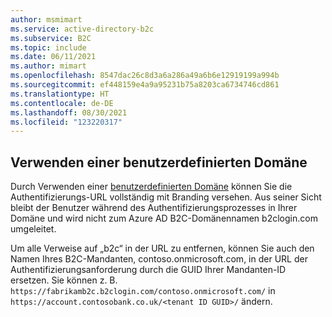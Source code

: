 ```yaml
---
author: msmimart
ms.service: active-directory-b2c
ms.subservice: B2C
ms.topic: include
ms.date: 06/11/2021
ms.author: mimart
ms.openlocfilehash: 8547dac26c8d3a6a286a49a6b6e12919199a994b
ms.sourcegitcommit: ef448159e4a9a95231b75a8203ca6734746cd861
ms.translationtype: HT
ms.contentlocale: de-DE
ms.lasthandoff: 08/30/2021
ms.locfileid: "123220317"
---
```

## <a name="use-a-custom-domain"></a>Verwenden einer benutzerdefinierten Domäne

Durch Verwenden einer [benutzerdefinierten Domäne](../articles/active-directory-b2c/custom-domain.md) können Sie die Authentifizierungs-URL vollständig mit Branding versehen. Aus seiner Sicht bleibt der Benutzer während des Authentifizierungsprozesses in Ihrer Domäne und wird nicht zum Azure AD B2C-Domänennamen b2clogin.com umgeleitet.

Um alle Verweise auf „b2c“ in der URL zu entfernen, können Sie auch den Namen Ihres B2C-Mandanten, contoso.onmicrosoft.com, in der URL der Authentifizierungsanforderung durch die GUID Ihrer Mandanten-ID ersetzen. Sie können z. B. `https://fabrikamb2c.b2clogin.com/contoso.onmicrosoft.com/` in `https://account.contosobank.co.uk/<tenant ID GUID>/` ändern.
